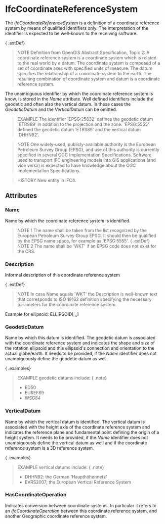 # IfcCoordinateReferenceSystem

The _IfcCoordinateReferenceSystem_ is a definition of a coordinate reference system by means of qualified identifiers only. The interpretation of the identifier is expected to be well-known to the receiving software.

{ .extDef}
> NOTE  Definition from OpenGIS Abstract Specification, Topic 2:
> A coordinate reference system is a coordinate system which is related to the real world by a datum. The coordinate system is composed of a set of coordinate axes with specified units of measure. The datum specifies the relationship of a coordinate system to the earth. The resulting combination of coordinate system and datum is a coordinate reference system.

The unambiguous identifier by which the coordinate reference system is know, is stored in the _Name_ attribute. Well defined identifiers include the geodetic and often also the vertical datum. In these cases the _GeodeticDatum_ and the _VerticalDatum_ can be omitted.

> EXAMPLE  The identifier 'EPSG:25832' defines the geodetic datum 'ETRS89' in addition to the projection and the zone. 'EPSG:5555' defined the geodetic datum 'ETRS89' and the vertical datum 'DHHN92'.

> NOTE  One widely-used, publicly-available authority is the European Petroleum Survey Group (EPSG), and use of this authority is currently specified in several OGC Implementation Specifications. Software used to transport IFC engineering models into GIS applications (and vice versa) is expected to have knowledge about the OGC Implementation Specifications.

> HISTORY  New entity in IFC4.

## Attributes

### Name
Name by which the coordinate reference system is identified.
> NOTE 1  The name shall be taken from the list recognized by the European Petroleum Survey Group EPSG. It should then be qualified by the EPSG name space, for example as 'EPSG:5555'.
{ .extDef}
> NOTE 2  The name shall be 'WKT' if an EPSG code does not exist for the CRS.

### Description
Informal description of this coordinate reference system

{ .extDef}
> NOTE  In case Name equals 'WKT' the Description is well-known text that corresponds to ISO 19162 definition specifying the necessary parameters for the coordinate reference system.

Example for ellipsoid:
ELLIPSOID[<name>,<major axis>,<inverse flattening>,<length unit>]

### GeodeticDatum
Name by which this datum is identified. The geodetic datum is associated with the coordinate reference system and indicates the shape and size of the rotation ellipsoid and this ellipsoid's connection and orientation to the actual globe/earth. It needs to be provided, if the _Name_ identifier does not unambiguously define the geodetic datum as well.

{ .examples}
> EXAMPLE  geodetic datums include: { .note}
> * ED50
> * EUREF89
> * WSG84

### VerticalDatum
Name by which the vertical datum is identified. The vertical datum is associated with the height axis of the coordinate reference system and indicates the reference plane and fundamental point defining the origin of a height system. It needs to be provided, if the _Name_ identifier does not unambiguously define the vertical datum as well and if the coordinate reference system is a 3D reference system.

{ .examples}
> EXAMPLE  vertical datums include: { .note}
> * DHHN92: the German 'Haupth&ouml;hennetz'
> * EVRS2007; the European Vertical Reference System

### HasCoordinateOperation
Indicates conversion between coordinate systems. In particular it refers to an _IfcCoordinateOperation_ between this coordinate reference system, and another Geographic coordinate reference system.

